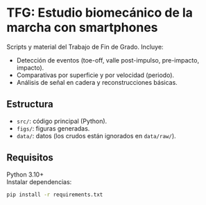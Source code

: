 # TFG: Estudio biomecánico de la marcha con smartphones

Scripts y material del Trabajo de Fin de Grado. Incluye:
- Detección de eventos (toe-off, valle post-impulso, pre-impacto, impacto).
- Comparativas por superficie y por velocidad (periodo).
- Análisis de señal en cadera y reconstrucciones básicas.

## Estructura
- `src/`: código principal (Python).
- `figs/`: figuras generadas.
- `data/`: datos (los crudos están ignorados en `data/raw/`).

## Requisitos
Python 3.10+  
Instalar dependencias:
```bash
pip install -r requirements.txt
